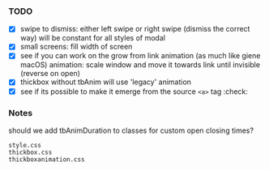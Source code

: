 
### TODO

- [x] swipe to dismiss: either left swipe or right swipe (dismiss the correct way) will be constant for all styles of modal
- [x] small screens: fill width of screen
- [x] see if you can work on the grow from link animation (as much like giene macOS)
  animation:
    scale window and move it towards link until invisible
    (reverse on open)
- [x] thickbox without tbAnim will use 'legacy' animation
- [x] see if its possible to make it emerge from the source `<a>` tag :check:

### Notes

should we add tbAnimDuration to classes for custom open closing times?

```
style.css
thickbox.css
thickboxanimation.css
```

